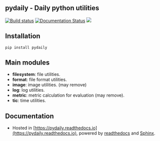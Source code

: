 ## **pydaily - Daily python utilities**
[![Build status](https://travis-ci.org/PingjunChen/pydaily.svg?master)](https://travis-ci.org/PingjunChen)
[![Documentation Status](https://readthedocs.org/projects/pydaily/badge/?version=latest)](https://pydaily.readthedocs.io/en/latest/?badge=latest)
![](https://img.shields.io/github/stars/PingjunChen/pydaily.svg)

## Installation
```
pip install pydaily
```


## Main modules
- **filesystem**: file utilities.
- **format**: file format utilities.
- **image**: image utilities. (may remove)
- **log**: log utilities.
- **metric**: metric calculation for evaluation (may remove).
- **tic**: time utilities.

## Documentation
* Hosted in [https://pydaily.readthedocs.io](https://pydaily.readthedocs.io), powered by [readthedocs](https://readthedocs.org) and
[Sphinx](http://www.sphinx-doc.org).
